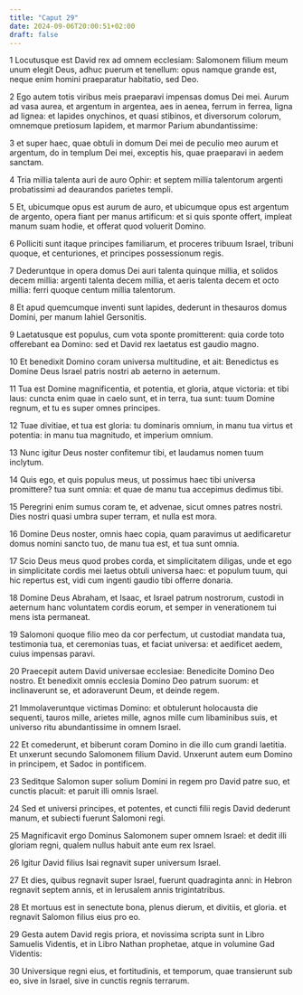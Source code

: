 ```yaml
---
title: "Caput 29"
date: 2024-09-06T20:00:51+02:00
draft: false
---
```



1 Locutusque est David rex ad omnem ecclesiam: Salomonem filium meum unum elegit Deus, adhuc puerum et tenellum: opus namque grande est, neque enim homini praeparatur habitatio, sed Deo.

2 Ego autem totis viribus meis praeparavi impensas domus Dei mei. Aurum ad vasa aurea, et argentum in argentea, aes in aenea, ferrum in ferrea, ligna ad lignea: et lapides onychinos, et quasi stibinos, et diversorum colorum, omnemque pretiosum lapidem, et marmor Parium abundantissime:

3 et super haec, quae obtuli in domum Dei mei de peculio meo aurum et argentum, do in templum Dei mei, exceptis his, quae praeparavi in aedem sanctam.

4 Tria millia talenta auri de auro Ophir: et septem millia talentorum argenti probatissimi ad deaurandos parietes templi.

5 Et, ubicumque opus est aurum de auro, et ubicumque opus est argentum de argento, opera fiant per manus artificum: et si quis sponte offert, impleat manum suam hodie, et offerat quod voluerit Domino.

6 Polliciti sunt itaque principes familiarum, et proceres tribuum Israel, tribuni quoque, et centuriones, et principes possessionum regis.

7 Dederuntque in opera domus Dei auri talenta quinque millia, et solidos decem millia: argenti talenta decem millia, et aeris talenta decem et octo millia: ferri quoque centum millia talentorum.

8 Et apud quemcumque inventi sunt lapides, dederunt in thesauros domus Domini, per manum Iahiel Gersonitis.

9 Laetatusque est populus, cum vota sponte promitterent: quia corde toto offerebant ea Domino: sed et David rex laetatus est gaudio magno.

10 Et benedixit Domino coram universa multitudine, et ait: Benedictus es Domine Deus Israel patris nostri ab aeterno in aeternum.

11 Tua est Domine magnificentia, et potentia, et gloria, atque victoria: et tibi laus: cuncta enim quae in caelo sunt, et in terra, tua sunt: tuum Domine regnum, et tu es super omnes principes.

12 Tuae divitiae, et tua est gloria: tu dominaris omnium, in manu tua virtus et potentia: in manu tua magnitudo, et imperium omnium.

13 Nunc igitur Deus noster confitemur tibi, et laudamus nomen tuum inclytum.

14 Quis ego, et quis populus meus, ut possimus haec tibi universa promittere? tua sunt omnia: et quae de manu tua accepimus dedimus tibi.

15 Peregrini enim sumus coram te, et advenae, sicut omnes patres nostri. Dies nostri quasi umbra super terram, et nulla est mora.

16 Domine Deus noster, omnis haec copia, quam paravimus ut aedificaretur domus nomini sancto tuo, de manu tua est, et tua sunt omnia.

17 Scio Deus meus quod probes corda, et simplicitatem diligas, unde et ego in simplicitate cordis mei laetus obtuli universa haec: et populum tuum, qui hic repertus est, vidi cum ingenti gaudio tibi offerre donaria.

18 Domine Deus Abraham, et Isaac, et Israel patrum nostrorum, custodi in aeternum hanc voluntatem cordis eorum, et semper in venerationem tui mens ista permaneat.

19 Salomoni quoque filio meo da cor perfectum, ut custodiat mandata tua, testimonia tua, et ceremonias tuas, et faciat universa: et aedificet aedem, cuius impensas paravi.

20 Praecepit autem David universae ecclesiae: Benedicite Domino Deo nostro. Et benedixit omnis ecclesia Domino Deo patrum suorum: et inclinaverunt se, et adoraverunt Deum, et deinde regem.

21 Immolaveruntque victimas Domino: et obtulerunt holocausta die sequenti, tauros mille, arietes mille, agnos mille cum libaminibus suis, et universo ritu abundantissime in omnem Israel.

22 Et comederunt, et biberunt coram Domino in die illo cum grandi laetitia. Et unxerunt secundo Salomonem filium David. Unxerunt autem eum Domino in principem, et Sadoc in pontificem.

23 Seditque Salomon super solium Domini in regem pro David patre suo, et cunctis placuit: et paruit illi omnis Israel.

24 Sed et universi principes, et potentes, et cuncti filii regis David dederunt manum, et subiecti fuerunt Salomoni regi.

25 Magnificavit ergo Dominus Salomonem super omnem Israel: et dedit illi gloriam regni, qualem nullus habuit ante eum rex Israel.

26 Igitur David filius Isai regnavit super universum Israel.

27 Et dies, quibus regnavit super Israel, fuerunt quadraginta anni: in Hebron regnavit septem annis, et in Ierusalem annis trigintatribus.

28 Et mortuus est in senectute bona, plenus dierum, et divitiis, et gloria. et regnavit Salomon filius eius pro eo.

29 Gesta autem David regis priora, et novissima scripta sunt in Libro Samuelis Videntis, et in Libro Nathan prophetae, atque in volumine Gad Videntis:

30 Universique regni eius, et fortitudinis, et temporum, quae transierunt sub eo, sive in Israel, sive in cunctis regnis terrarum.


